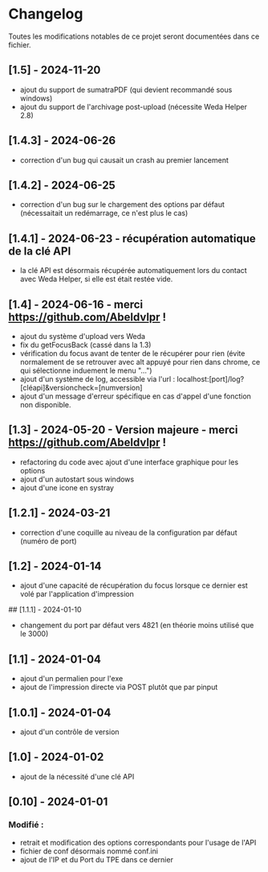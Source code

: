 # Changelog

Toutes les modifications notables de ce projet seront documentées dans ce fichier.

## [1.5] - 2024-11-20
- ajout du support de sumatraPDF (qui devient recommandé sous windows)
- ajout du support de l'archivage post-upload (nécessite Weda Helper 2.8)

## [1.4.3] - 2024-06-26
- correction d'un bug qui causait un crash au premier lancement

## [1.4.2] - 2024-06-25
- correction d'un bug sur le chargement des options par défaut (nécessaitait un redémarrage, ce n'est plus le cas)

## [1.4.1] - 2024-06-23 - récupération automatique de la clé API
- la clé API est désormais récupérée automatiquement lors du contact avec Weda Helper, si elle est était restée vide.

## [1.4] - 2024-06-16 - merci https://github.com/Abeldvlpr !
- ajout du système d'upload vers Weda
- fix du getFocusBack (cassé dans la 1.3)
- vérification du focus avant de tenter de le récupérer pour rien (évite normalement de se retrouver avec alt appuyé pour rien dans chrome, ce qui sélectionne induement le menu "...")
- ajout d'un système de log, accessible via l'url : localhost:[port]/log?[cléapi]&versioncheck=[numversion]
- ajout d'un message d'erreur spécifique en cas d'appel d'une fonction non disponible.

## [1.3] - 2024-05-20 - Version majeure - merci https://github.com/Abeldvlpr !
- refactoring du code avec ajout d'une interface graphique pour les options 
- ajout d'un autostart sous windows
- ajout d'une icone en systray

## [1.2.1] - 2024-03-21
- correction d'une coquille au niveau de la configuration par défaut (numéro de port)

## [1.2] - 2024-01-14
- ajout d'une capacité de récupération du focus lorsque ce dernier est volé par l'application d'impression

## [1.1.1] - 2024-01-10
- changement du port par défaut vers 4821 (en théorie moins utilisé que le 3000)

## [1.1] - 2024-01-04
- ajout d'un permalien pour l'exe
- ajout de l'impression directe via POST plutôt que par pinput

## [1.0.1] - 2024-01-04
- ajout d'un contrôle de version

## [1.0] - 2024-01-02
- ajout de la nécessité d'une clé API

## [0.10] - 2024-01-01

### Modifié :
- retrait et modification des options correspondants pour l'usage de l'API
- fichier de conf désormais nommé conf.ini
- ajout de l'IP et du Port du TPE dans ce dernier